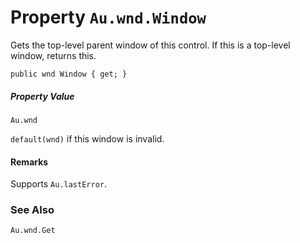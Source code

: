 # Property `Au.wnd.Window`

Gets the top-level parent window of this control. If this is a top-level window, returns this.

```
public wnd Window { get; }
```

##### Property Value

`Au.wnd`

`default(wnd)` if this window is invalid.

#### Remarks

Supports `Au.lastError`.

### See Also

`Au.wnd.Get`